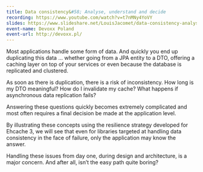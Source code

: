 ```yaml
---
title: Data consistency&#58; Analyse, understand and decide
recording: https://www.youtube.com/watch?v=t7nMNy4YoVY
slides: https://www.slideshare.net/LouisJacomet/data-consistency-analyse-understand-and-decide
event-name: Devoxx Poland
event-url: http://devoxx.pl/
---
```


Most applications handle some form of data. And quickly you end up duplicating this data … whether going from a JPA entity to a DTO, offering a caching layer on top of your services or even because the database is replicated and clustered.

As soon as there is duplication, there is a risk of inconsistency. How long is my DTO meaningful? How do I invalidate my cache? What happens if asynchronous data replication fails?

Answering these questions quickly becomes extremely complicated and most often requires a final decision be made at the application level.

By illustrating these concepts using the resilience strategy developed for Ehcache 3, we will see that even for libraries targeted at handling data consistency in the face of failure, only the application may know the answer.

Handling these issues from day one, during design and architecture, is a major concern. And after all, isn’t the easy path quite boring?